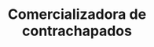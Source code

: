 ---
title: "Comercializadora de contrachapados"
url: /toluca-de-lerdo/comercializadora-de-contrachapados/
shop: comercio
---